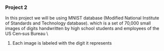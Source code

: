 ### Project 2
In this project we will be using MNIST database (Modified National Institute of Standards and Technology database). which is a set of 70,000 small
images of digits handwritten by high school students and employees of the US Cen‐sus Bureau
\\
1. Each image is labeled with the digit it represents



